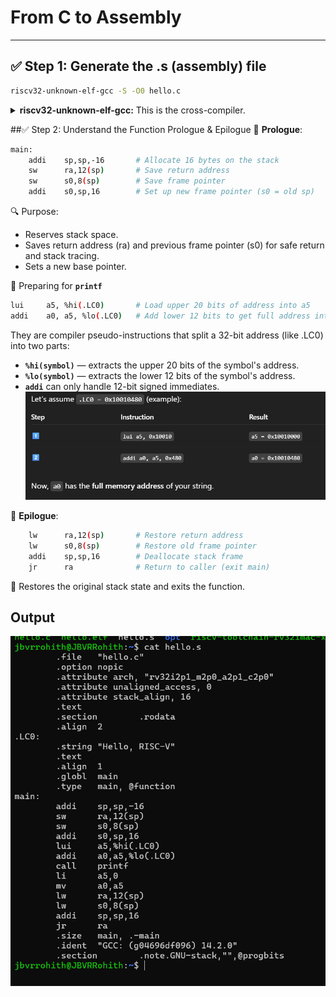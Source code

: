 # From C to Assembly

---

## ✅ Step 1: Generate the .s (assembly) file
```bash
riscv32-unknown-elf-gcc -S -O0 hello.c
```
<details>
  
<summary><strong>riscv32-unknown-elf-gcc:</strong> This is the cross-compiler.</summary>
  
- **`-S`**: tells the compiler to stop after generating assembly.
- **`O0`**: disables optimization, so the output is easier to read.
- This produces hello.s, which contains RISC-V assembly code.

</details>

##✅ Step 2: Understand the Function Prologue & Epilogue
🔹 **Prologue**:
```bash
main:
    addi    sp,sp,-16       # Allocate 16 bytes on the stack
    sw      ra,12(sp)       # Save return address
    sw      s0,8(sp)        # Save frame pointer
    addi    s0,sp,16        # Set up new frame pointer (s0 = old sp)
```
🔍 Purpose:
- Reserves stack space.
- Saves return address (ra) and previous frame pointer (s0) for safe return and stack tracing.
- Sets a new base pointer.

🔹 Preparing for **`printf`**
```bash
lui     a5, %hi(.LC0)       # Load upper 20 bits of address into a5
addi    a0, a5, %lo(.LC0)   # Add lower 12 bits to get full address into a0
```
They are compiler pseudo-instructions that split a 32-bit address (like .LC0) into two parts:

- **`%hi(symbol)`** — extracts the upper 20 bits of the symbol's address.
- **`%lo(symbol)`** — extracts the lower 12 bits of the symbol's address.
- **`addi`** can only handle 12-bit signed immediates.
![image](./assets/t1.png)

🔹 **Epilogue**:
```bash
    lw      ra,12(sp)       # Restore return address
    lw      s0,8(sp)        # Restore old frame pointer
    addi    sp,sp,16        # Deallocate stack frame
    jr      ra              # Return to caller (exit main)
```
🔁 Restores the original stack state and exits the function.

## Output
![image](./assets/t2.png)
